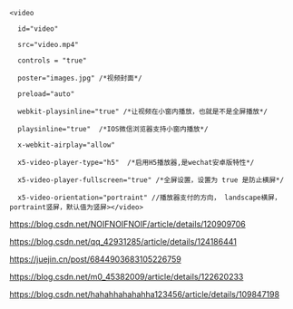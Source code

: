 ```
<video

  id="video" 

  src="video.mp4" 

  controls = "true"

  poster="images.jpg" /*视频封面*/

  preload="auto" 

  webkit-playsinline="true" /*让视频在小窗内播放，也就是不是全屏播放*/  

  playsinline="true"  /*IOS微信浏览器支持小窗内播放*/

  x-webkit-airplay="allow" 

  x5-video-player-type="h5"  /*启用H5播放器,是wechat安卓版特性*/

  x5-video-player-fullscreen="true" /*全屏设置，设置为 true 是防止横屏*/

  x5-video-orientation="portraint" //播放器支付的方向， landscape横屏，portraint竖屏，默认值为竖屏></video>
```



https://blog.csdn.net/NOIFNOIFNOIF/article/details/120909706

https://blog.csdn.net/qq_42931285/article/details/124186441

https://juejin.cn/post/6844903683105226759

https://blog.csdn.net/m0_45382009/article/details/122620233

https://blog.csdn.net/hahahhahahahha123456/article/details/109847198